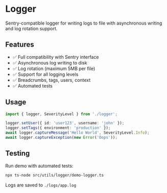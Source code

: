 # Logger

Sentry-compatible logger for writing logs to file with asynchronous writing and log rotation support.

## Features

- ✅ Full compatibility with Sentry interface
- ✅ Asynchronous log writing to disk
- ✅ Log rotation (maximum 5MB per file)
- ✅ Support for all logging levels
- ✅ Breadcrumbs, tags, users, context
- ✅ Automated tests

## Usage

```typescript
import { logger, SeverityLevel } from './logger';

logger.setUser({ id: 'user123', username: 'john' });
logger.setTags({ environment: 'production' });
await logger.captureMessage('Hello World', SeverityLevel.Info);
await logger.captureException(new Error('Oops'));
```

## Testing

Run demo with automated tests:

```bash
npx ts-node src/utils/logger/demo-logger.ts
```

Logs are saved to `./logs/app.log`